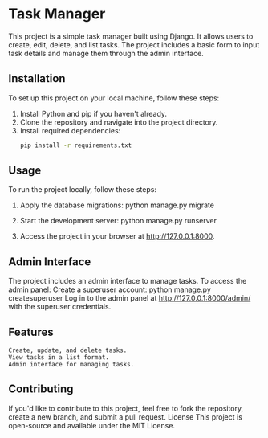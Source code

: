 # Task Manager

This project is a simple task manager built using Django. It allows users to create, edit, delete, and list tasks. The project includes a basic form to input task details and manage them through the admin interface.

## Installation

To set up this project on your local machine, follow these steps:

1. Install Python and pip if you haven't already.
2. Clone the repository and navigate into the project directory.
3. Install required dependencies:
   ```bash
   pip install -r requirements.txt
   
## Usage

To run the project locally, follow these steps:
  1. Apply the database migrations:
      python manage.py migrate
      
  2. Start the development server:
      python manage.py runserver

  3. Access the project in your browser at http://127.0.0.1:8000.

## Admin Interface
The project includes an admin interface to manage tasks. To access the admin panel:
    Create a superuser account:
    python manage.py createsuperuser
    Log in to the admin panel at http://127.0.0.1:8000/admin/ with the superuser credentials.

## Features
    Create, update, and delete tasks.
    View tasks in a list format.
    Admin interface for managing tasks.

## Contributing
If you'd like to contribute to this project, feel free to fork the repository, create a new branch, and submit a pull request.
License
This project is open-source and available under the MIT License.


